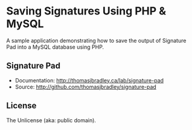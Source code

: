 # Saving Signatures Using PHP & MySQL

A sample application demonstrating how to save the output of Signature Pad into a MySQL database using PHP.

## Signature Pad

- Documentation: <http://thomasjbradley.ca/lab/signature-pad>
- Source: <http://github.com/thomasjbradley/signature-pad>

## License

The Unlicense (aka: public domain).
